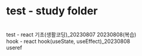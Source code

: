 # test - study folder
<br/> test - react 기초(생활코딩)_20230807 20230808(복습)
<br/> hook - react hook(useState, useEffect)_20230808
<br/> useref
